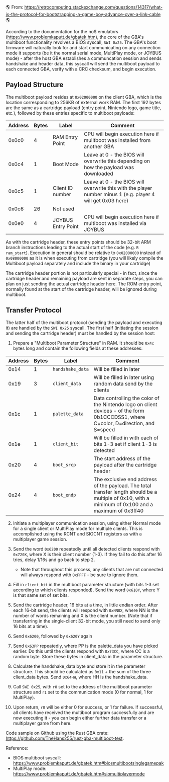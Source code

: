<html>
<div class="s-prose js-post-body" itemprop="text">

<p>🌎 From: <a href="https://retrocomputing.stackexchange.com/questions/14317/what-is-the-protocol-for-bootstrapping-a-game-boy-advance-over-a-link-cable">https://retrocomputing.stackexchange.com/questions/14317/what-is-the-protocol-for-bootstrapping-a-game-boy-advance-over-a-link-cable</a> 🌎</p>

<p>According to the documentation for the no$ emulators (<a href="https://www.problemkaputt.de/gbatek.htm" rel="nofollow noreferrer">https://www.problemkaputt.de/gbatek.htm</a>), the core of the GBA's multiboot functionality revolves a BIOS syscall, <code>SWI 0x25</code>. The GBA's boot firmware will naturally look for and start communicating on any connection mode it supports (be it the normal serial mode, MultiPlay mode, or JOYBUS mode) - after the host GBA establishes a communcation session and sends handshake and header data, this syscall will send the multiboot payload to each connected GBA, verify with a CRC checksum, and begin execution.</p>
<h2>Payload Structure</h2>
<p>The multiboot payload resides at <code>0x02000000</code> on the client GBA, which is the location corresponding to 256KB of external work RAM. The first 192 bytes are the same as a cartridge payload (entry point, Nintendo logo, game title, etc.), followed by these entries specific to multiboot payloads:</p>
<div class="s-table-container">
<table class="s-table">
<thead>
<tr>
<th>Address</th>
<th>Bytes</th>
<th>Label</th>
<th>Comment</th>
</tr>
</thead>
<tbody>
<tr>
<td>0x0c0</td>
<td>4</td>
<td>RAM Entry Point</td>
<td>CPU will begin execution here if mulitboot was installed from another GBA</td>
</tr>
<tr>
<td>0x0c4</td>
<td>1</td>
<td>Boot Mode</td>
<td>Leave at 0 - the BIOS will overwrite this depending on how the payload was downloaded</td>
</tr>
<tr>
<td>0x0c5</td>
<td>1</td>
<td>Client ID number</td>
<td>Leave at 0 - the BIOS will overwrite this with the player number minus 1 (e.g. player 4 will get 0x03 here)</td>
</tr>
<tr>
<td>0x0c6</td>
<td>26</td>
<td>Not used</td>
<td></td>
</tr>
<tr>
<td>0x0e0</td>
<td>4</td>
<td>JOYBUS Entry Point</td>
<td>CPU will begin execution here if multiboot was installed via JOYBUS</td>
</tr>
</tbody>
</table>
</div>
<p>As with the cartridge header, these entry points should be 32-bit ARM branch instructions leading to the actual start of the code (e.g. <code>B ram_start</code>). Execution in general should be relative to <code>0x02000000</code> instead of <code>0x08000000</code> as it is when executing from cartridge (you will likely compile the Multiboot payload separately and include the binary in your cartridge)</p>
<p>The cartridge header portion is not particularly special - in fact, since the cartridge header and remaining payload are sent in separate steps, you can plan on just sending the actual cartridge header here. The ROM entry point, normally found at the start of the cartridge header, will be ignored during multiboot.</p>
<h2>Transfer Protocol</h2>
<p>The latter half of the multiboot protocol (sending the payload and executing it) are handled by the <code>SWI 0x25</code> syscall. The first half (initiating the session and sending the cartridge header) must be handled by the session host:</p>
<ol>
<li>Prepare a "Multiboot Parameter Structure" in RAM. It should be <code>0x4c</code> bytes long and contain the following fields at these addresses:</li>
</ol>
<div class="s-table-container">
<table class="s-table">
<thead>
<tr>
<th>Address</th>
<th>Bytes</th>
<th>Label</th>
<th>Comment</th>
</tr>
</thead>
<tbody>
<tr>
<td>0x14</td>
<td>1</td>
<td><code>handshake_data</code></td>
<td>Will be filled in later</td>
</tr>
<tr>
<td>0x19</td>
<td>3</td>
<td><code>client_data</code></td>
<td>Will be filled in later using random data send by the clients</td>
</tr>
<tr>
<td>0x1c</td>
<td>1</td>
<td><code>palette_data</code></td>
<td>Data controlling the color of the Nintendo logo on client devices - of the form 0b1CCCDSS1, where C=color, D=direction, and S=speed</td>
</tr>
<tr>
<td>0x1e</td>
<td>1</td>
<td><code>client_bit</code></td>
<td>Will be filled in with each of bits 1-3 set if client 1-3 is detected</td>
</tr>
<tr>
<td>0x20</td>
<td>4</td>
<td><code>boot_srcp</code></td>
<td>The start address of the payload after the cartridge header</td>
</tr>
<tr>
<td>0x24</td>
<td>4</td>
<td><code>boot_endp</code></td>
<td>The exclusive end address of the payload. The total transfer length should be a multiple of 0x10, with a minimum of 0x100 and a maximum of 0x3ff40</td>
</tr>
</tbody>
</table>
</div>
<ol start="2">
<li><p>Initiate a multiplayer communication session, using either Normal mode for a single client or MultiPlay mode for multiple clients. This is accomplished using the RCNT and SIOCNT registers as with a multiplayer game session.</p>
</li>
<li><p>Send the word <code>0x6200</code> repeatedly until all detected clients respond with <code>0x720X</code>, where X is their client number (1-3). If they fail to do this after 16 tries, delay 1/16s and go back to step 2.</p>
<ul>
<li>Note that throughout this process, any clients that are not connected will always respond with <code>0xFFFF</code> - be sure to ignore them.</li>
</ul>
</li>
<li><p>Fill in <code>client_bit</code> in the multiboot parameter structure (with bits 1-3 set according to which clients responded). Send the word <code>0x610Y</code>, where Y is that same set of set bits.</p>
</li>
<li><p>Send the cartridge header, 16 bits at a time, in little endian order. After each 16-bit send, the clients will respond with <code>0xNN0X</code>, where NN is the number of words remaining and X is the client number. (Note that if transferring in the single-client 32-bit mode, you still need to send only 16 bits at a time).</p>
</li>
<li><p>Send <code>0x6200</code>, followed by <code>0x620Y</code> again</p>
</li>
<li><p>Send <code>0x63PP</code> repeatedly, where PP is the palette_data you have picked earlier. Do this until the clients respond with <code>0x73CC</code>, where CC is a random byte. Store these bytes in client_data in the parameter structure.</p>
</li>
<li><p>Calculate the handshake_data byte and store it in the parameter structure. This should be calculated as <code>0x11</code> + the sum of the three client_data bytes. Send <code>0x64HH</code>, where HH is the handshake_data.</p>
</li>
<li><p>Call <code>SWI 0x25</code>, with <code>r0</code> set to the address of the multiboot parameter structure and <code>r1</code> set to the communication mode (0 for normal, 1 for MultiPlay).</p>
</li>
<li><p>Upon return, <code>r0</code> will be either 0 for success, or 1 for failure. If successful, all clients have received the multiboot program successfully and are now executing it - you can begin either further data transfer or a multiplayer game from here.</p>
</li>
</ol>
<p>Code sample on Github using the Rust GBA crate: <a href="https://github.com/TheHans255/rust-gba-multiboot-test" rel="nofollow noreferrer">https://github.com/TheHans255/rust-gba-multiboot-test</a>.</p>
<p>Reference:</p>
<ul>
<li>BIOS multiboot syscall: <a href="https://www.problemkaputt.de/gbatek.htm#biosmultibootsinglegamepak" rel="nofollow noreferrer">https://www.problemkaputt.de/gbatek.htm#biosmultibootsinglegamepak</a></li>
<li>MultiPlay mode: <a href="https://www.problemkaputt.de/gbatek.htm#siomultiplayermode" rel="nofollow noreferrer">https://www.problemkaputt.de/gbatek.htm#siomultiplayermode</a></li>
</ul>
    </div>
    </html>